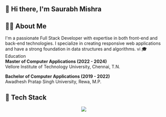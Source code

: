 ## 👋 Hi there, I'm Saurabh Mishra
<!--
**** is a ✨ _special_ ✨ repository because its `README.md` (this file) appears on your GitHub profile.
-->
## 👨‍💻 About Me

I'm a passionate Full Stack Developer with expertise in both front-end and back-end technologies. I specialize in creating responsive web applications and have a strong foundation in data structures and algorithms.
vi
🎓 Education  <br/>
**Master of Computer Applications (2022 - 2024)**  
Vellore Institute of Technology University, Chennai, T.N.

**Bachelor of Computer Applications (2019 - 2022)**  
Awadhesh Pratap Singh University, Rewa, M.P.

## 🚀 Tech Stack

<p align="center">
  <a href="https://skillicons.dev">
    <img src="https://skillicons.dev/icons?i=js,html,css,bootstrap,jquery,nodejs,php,react,mongodb,mysql,discord,aws,c,cpp,python,java,selenium,github,docker,kubernetes,notion,pycharm,tailwind,codepen,anaconda,eclipse,linux,tensorflow,StackOverflow,visualstudio,vite," />
  </a>
</p>

